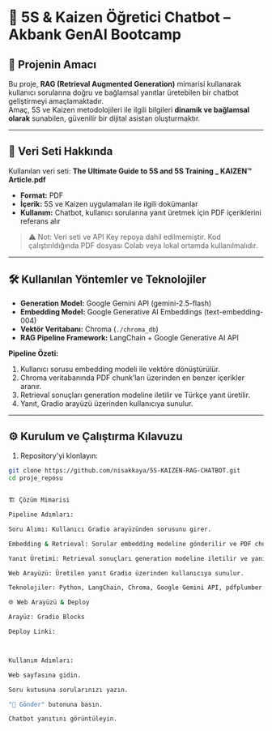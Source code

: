 # 💬 5S & Kaizen Öğretici Chatbot – Akbank GenAI Bootcamp

## 🚀 Projenin Amacı
Bu proje, **RAG (Retrieval Augmented Generation)** mimarisi kullanarak kullanıcı sorularına doğru ve bağlamsal yanıtlar üretebilen bir chatbot geliştirmeyi amaçlamaktadır.  
Amaç, 5S ve Kaizen metodolojileri ile ilgili bilgileri **dinamik ve bağlamsal olarak** sunabilen, güvenilir bir dijital asistan oluşturmaktır.

---

## 📄 Veri Seti Hakkında
Kullanılan veri seti: **The Ultimate Guide to 5S and 5S Training _ KAIZEN™ Article.pdf**  

- **Format:** PDF  
- **İçerik:** 5S ve Kaizen uygulamaları ile ilgili dokümanlar  
- **Kullanım:** Chatbot, kullanıcı sorularına yanıt üretmek için PDF içeriklerini referans alır  

> ⚠️ Not: Veri seti ve API Key repoya dahil edilmemiştir. Kod çalıştırıldığında PDF dosyası Colab veya lokal ortamda kullanılmalıdır.

---

## 🛠 Kullanılan Yöntemler ve Teknolojiler
- **Generation Model:** Google Gemini API (gemini-2.5-flash)  
- **Embedding Model:** Google Generative AI Embeddings (text-embedding-004)  
- **Vektör Veritabanı:** Chroma (`./chroma_db`)  
- **RAG Pipeline Framework:** LangChain + Google Generative AI API  

**Pipeline Özeti:**  
1. Kullanıcı sorusu embedding modeli ile vektöre dönüştürülür.  
2. Chroma veritabanında PDF chunk’ları üzerinden en benzer içerikler aranır.  
3. Retrieval sonuçları generation modeline iletilir ve Türkçe yanıt üretilir.  
4. Yanıt, Gradio arayüzü üzerinden kullanıcıya sunulur.

---

## ⚙️ Kurulum ve Çalıştırma Kılavuzu

1. Repository'yi klonlayın:  
```bash
git clone https://github.com/nisakkaya/5S-KAIZEN-RAG-CHATBOT.git
cd proje_reposu


🏗 Çözüm Mimarisi

Pipeline Adımları:

Soru Alımı: Kullanıcı Gradio arayüzünden sorusunu girer.

Embedding & Retrieval: Sorular embedding modeline gönderilir ve PDF chunk’ları üzerinden en benzer içerikler getirilir.

Yanıt Üretimi: Retrieval sonuçları generation modeline iletilir ve yanıt üretilir.

Web Arayüzü: Üretilen yanıt Gradio üzerinden kullanıcıya sunulur.

Teknolojiler: Python, LangChain, Chroma, Google Gemini API, pdfplumber, Gradio

🌐 Web Arayüzü & Deploy

Arayüz: Gradio Blocks

Deploy Linki:



Kullanım Adımları:

Web sayfasına gidin.

Soru kutusuna sorularınızı yazın.

"🚀 Gönder" butonuna basın.

Chatbot yanıtını görüntüleyin.



